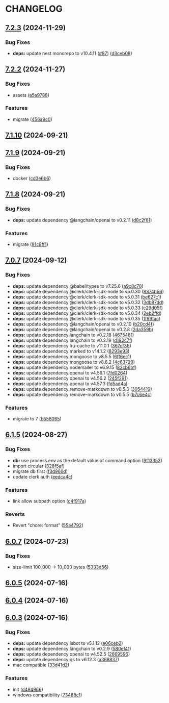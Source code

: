 # CHANGELOG

## [7.2.3](https://github.com/mx-space/core/compare/v7.2.2...v7.2.3) (2024-11-29)


### Bug Fixes

* **deps:** update nest monorepo to v10.4.11 ([#87](https://github.com/mx-space/core/issues/87)) ([d3ceb08](https://github.com/mx-space/core/commit/d3ceb087478187a9356ec2476f222a4d493aa86e))



## [7.2.2](https://github.com/mx-space/core/compare/v7.1.10...v7.2.2) (2024-11-27)


### Bug Fixes

* assets ([a5a9788](https://github.com/mx-space/core/commit/a5a97880ca786be0d1c95b8caf9a0d9a41424829))


### Features

* migrate ([456a9c0](https://github.com/mx-space/core/commit/456a9c035c9b87f8271f46875ddaae8bb3f2be0b))



## [7.1.10](https://github.com/mx-space/core/compare/v7.1.9...v7.1.10) (2024-09-21)



## [7.1.9](https://github.com/mx-space/core/compare/v7.1.8...v7.1.9) (2024-09-21)


### Bug Fixes

* docker ([cd3e6b6](https://github.com/mx-space/core/commit/cd3e6b64f92470f784d63c201cae215fc888f328))



## [7.1.8](https://github.com/mx-space/core/compare/v7.0.7...v7.1.8) (2024-09-21)


### Bug Fixes

* **deps:** update dependency @langchain/openai to v0.2.11 ([d8c2f81](https://github.com/mx-space/core/commit/d8c2f811b84f462d62f6dcd5490448d8b320f105))


### Features

* migrate ([91c8ff1](https://github.com/mx-space/core/commit/91c8ff1d2a2ae48cdcf0eeee1b0cd20b9b5b80fb))



## [7.0.7](https://github.com/mx-space/core/compare/v6.1.5...v7.0.7) (2024-09-12)


### Bug Fixes

* **deps:** update dependency @babel/types to v7.25.6 ([a9c8c78](https://github.com/mx-space/core/commit/a9c8c781490691c216aa5c919770eb331fcd4902))
* **deps:** update dependency @clerk/clerk-sdk-node to v5.0.30 ([8374b56](https://github.com/mx-space/core/commit/8374b56e9e33773f0b840e10936d8b248fa4d768))
* **deps:** update dependency @clerk/clerk-sdk-node to v5.0.31 ([be627c1](https://github.com/mx-space/core/commit/be627c11d864f6fcf503474447a0ee1677013742))
* **deps:** update dependency @clerk/clerk-sdk-node to v5.0.32 ([3db87dd](https://github.com/mx-space/core/commit/3db87ddca49ecb55b16e2a969dd3934f8a1da150))
* **deps:** update dependency @clerk/clerk-sdk-node to v5.0.33 ([c29d05f](https://github.com/mx-space/core/commit/c29d05f0640b29f4aa55523d32c417df8028d138))
* **deps:** update dependency @clerk/clerk-sdk-node to v5.0.34 ([2eb2ffd](https://github.com/mx-space/core/commit/2eb2ffdf84afb20502153263d546c83adf60f154))
* **deps:** update dependency @clerk/clerk-sdk-node to v5.0.35 ([1f99fac](https://github.com/mx-space/core/commit/1f99facba576130f5fcc6e9cadbe01c5fa6e1f8c))
* **deps:** update dependency @langchain/openai to v0.2.10 ([b20cd4f](https://github.com/mx-space/core/commit/b20cd4f60ff7d8f601e672fdd8520c804f45c69a))
* **deps:** update dependency @langchain/openai to v0.2.8 ([2da359b](https://github.com/mx-space/core/commit/2da359ba4bf7bdb480cdeda1229484b73415221f))
* **deps:** update dependency langchain to v0.2.18 ([4675481](https://github.com/mx-space/core/commit/4675481a4d2d60a853df6952af0375c0d6e34359))
* **deps:** update dependency langchain to v0.2.19 ([d192c7f](https://github.com/mx-space/core/commit/d192c7f9563437bf3c36908e862a1855daaa2bd7))
* **deps:** update dependency lru-cache to v11.0.1 ([367cf36](https://github.com/mx-space/core/commit/367cf36338c789b6e26d8b475d2b0163292f6732))
* **deps:** update dependency marked to v14.1.2 ([8293e93](https://github.com/mx-space/core/commit/8293e9351e5b47b1428a999be121d33625f62b93))
* **deps:** update dependency mongoose to v8.5.5 ([6ff6ec1](https://github.com/mx-space/core/commit/6ff6ec11fff80b0c61d18b52200fce7f6e1c2e6d))
* **deps:** update dependency mongoose to v8.6.2 ([4c83729](https://github.com/mx-space/core/commit/4c83729db9163d537749d9aa8ef4fe4d5ffcfb1c))
* **deps:** update dependency nodemailer to v6.9.15 ([82cb6bf](https://github.com/mx-space/core/commit/82cb6bf08fb8cc9423ee3231586a99bb3923a1d1))
* **deps:** update dependency openai to v4.56.1 ([7fd0264](https://github.com/mx-space/core/commit/7fd026448415814fa79a4e31c8095c8403521fc7))
* **deps:** update dependency openai to v4.56.2 ([245f291](https://github.com/mx-space/core/commit/245f291fa9076f5814aee0001cb0b8cdd55590c6))
* **deps:** update dependency openai to v4.57.3 ([fd5ad4a](https://github.com/mx-space/core/commit/fd5ad4ad1c60bbd71d0434818b26b6d899ebf16b))
* **deps:** update dependency remove-markdown to v0.5.3 ([3054419](https://github.com/mx-space/core/commit/3054419d59030e18db21af7617b7e77001c49e54))
* **deps:** update dependency remove-markdown to v0.5.5 ([b7c6e4c](https://github.com/mx-space/core/commit/b7c6e4c30ea806e4a5c0214786d3116ffa9c130e))


### Features

* migrate to 7 ([b558065](https://github.com/mx-space/core/commit/b55806595ce1295d236889efe2a2991a9bcf98b9))



## [6.1.5](https://github.com/mx-space/core/compare/v6.0.7...v6.1.5) (2024-08-27)


### Bug Fixes

* **db:** use process.env as the default value of command option ([9f13353](https://github.com/mx-space/core/commit/9f13353285cd0e7ef38bb4344a028358e05ecbd6))
* import circular ([328f5af](https://github.com/mx-space/core/commit/328f5af07fa5dec046c37cedbe8b5067d75de68c))
* migrate db first ([f3d966d](https://github.com/mx-space/core/commit/f3d966d08ff54b0474e42a2985f431e3eb1a3308))
* update clerk auth ([eedca4c](https://github.com/mx-space/core/commit/eedca4c205221ddded2db1ed4c63c6ee2adaa06a))


### Features

* link allow subpath option ([c4f917a](https://github.com/mx-space/core/commit/c4f917a2611ffff74c25ebdb1bcd8a0a1f8b71a9))


### Reverts

* Revert "chore: format" ([55a4792](https://github.com/mx-space/core/commit/55a47926407fb7810050520cff178b632ba875d9))



## [6.0.7](https://github.com/mx-space/core/compare/v6.0.5...v6.0.7) (2024-07-23)


### Bug Fixes

* size-limit 100_000 -> 10_000 bytes ([5333d56](https://github.com/mx-space/core/commit/5333d56f7e72be1ef4b829465c8de62e4edc6520))



## [6.0.5](https://github.com/mx-space/core/compare/v6.0.4...v6.0.5) (2024-07-16)



## [6.0.4](https://github.com/mx-space/core/compare/v6.0.3...v6.0.4) (2024-07-16)



## [6.0.3](https://github.com/mx-space/core/compare/d484966e094cb75829c7865686c82476dc1ca7ba...v6.0.3) (2024-07-16)


### Bug Fixes

* **deps:** update dependency isbot to v5.1.12 ([e06ceb2](https://github.com/mx-space/core/commit/e06ceb296351aa82cb57a24ded8aa3a98e0ff7ac))
* **deps:** update dependency langchain to v0.2.9 ([580ef41](https://github.com/mx-space/core/commit/580ef41f52abe00b33c9ac6f5c3776e81f109bf1))
* **deps:** update dependency openai to v4.52.5 ([2669596](https://github.com/mx-space/core/commit/26695964bf4c05b1424357c2fdc4665e6c466631))
* **deps:** update dependency qs to v6.12.3 ([a368837](https://github.com/mx-space/core/commit/a36883711195b45db3d8052adb9b8a6315d2a244))
* mac compatible ([33d41d2](https://github.com/mx-space/core/commit/33d41d2f515d79554f1faf8a7e1993f607f70c1a))


### Features

* init ([d484966](https://github.com/mx-space/core/commit/d484966e094cb75829c7865686c82476dc1ca7ba))
* windows compatibility ([73488c1](https://github.com/mx-space/core/commit/73488c110ea83e78dec83a0d7575e268cf2d20fd))



